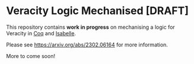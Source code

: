 # Veracity Logic Mechanised [DRAFT]

This repository contains **work in progress** on mechanising a logic for Veracity in [Coq](https://coq.inria.fr/) and [Isabelle](https://isabelle.in.tum.de/).

Please see https://arxiv.org/abs/2302.06164 for more information.

More to come soon!